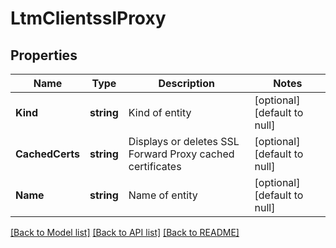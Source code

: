 # LtmClientsslProxy

## Properties
Name | Type | Description | Notes
------------ | ------------- | ------------- | -------------
**Kind** | **string** | Kind of entity | [optional] [default to null]
**CachedCerts** | **string** | Displays or deletes SSL Forward Proxy cached certificates | [optional] [default to null]
**Name** | **string** | Name of entity | [optional] [default to null]

[[Back to Model list]](../README.md#documentation-for-models) [[Back to API list]](../README.md#documentation-for-api-endpoints) [[Back to README]](../README.md)



